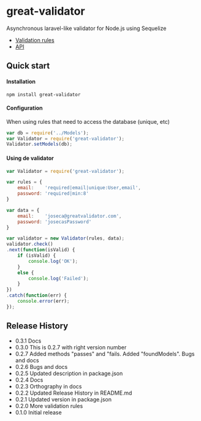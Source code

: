 great-validator
===============

Asynchronous laravel-like validator for Node.js using Sequelize

* [Validation rules](RULES.md)
* [API](API.md)

## Quick start

#### Installation
```
npm install great-validator
```

#### Configuration
When using rules that need to access the database (unique, etc)
```javascript
var db = require('../Models');
var Validator = require('great-validator');
Validator.setModels(db);
```

#### Using de validator
```javascript
var Validator = require('great-validator');

var rules = {
    email:    'required|email|unique:User,email',
    password: 'required|min:8'
}

var data = {
    email:    'joseca@greatvalidator.com',
    password: 'josecasPassword'
}

var validator = new Validator(rules, data);
validator.check()
.next(function(isValid) {
    if (isValid) {
        console.log('OK');
    }
    else {
        console.log('Failed');
    }
})
.catch(function(err) {
    console.error(err);
});
```


## Release History

* 0.3.1 Docs
* 0.3.0 This is 0.2.7 with right version number
* 0.2.7 Added methods "passes" and "fails. Added "foundModels". Bugs and docs
* 0.2.6 Bugs and docs
* 0.2.5 Updated description in package.json
* 0.2.4 Docs
* 0.2.3 Orthography in docs
* 0.2.2 Updated Release History in README.md
* 0.2.1 Updated version in package.json
* 0.2.0 More validation rules
* 0.1.0 Initial release


